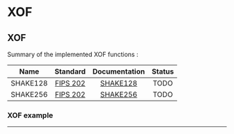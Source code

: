 # XOF


## XOF

Summary of the implemented XOF functions :

|Name         |Standard          |Documentation        |Status       |
|:-----------:|:----------------:|:-------------------:|:-----------:|
| SHAKE128    |[FIPS 202]        |  [SHAKE128]         | TODO        |
| SHAKE256    |[FIPS 202]        |  [SHAKE256]         | TODO        |


[SHAKE128]:<./shake128.md>
[SHAKE256]:<./shake256.md>

[FIPS 202]:<https://nvlpubs.nist.gov/nistpubs/FIPS/NIST.FIPS.202.pdf>


### XOF example

--------
